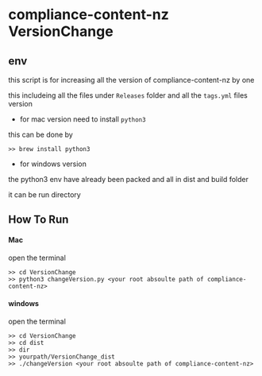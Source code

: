 # compliance-content-nz VersionChange

## env

this script is for increasing all the version of compliance-content-nz by one

this includeing all the files under `Releases` folder and all the `tags.yml` files version

* for mac version need to install `python3` 

this can be done by 

```
>> brew install python3
```

* for windows version 

the python3 env have already been packed and all in dist and build folder

it can be run directory


## How To Run



####  Mac

open the terminal

```
>> cd VersionChange
>> python3 changeVersion.py <your root absoulte path of compliance-content-nz>
```

#### windows 

open the terminal

```
>> cd VersionChange
>> cd dist
>> dir
>> yourpath/VersionChange_dist
>> ./changeVersion <your root absoulte path of compliance-content-nz>
```




